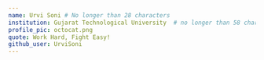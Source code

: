 ```yaml
---
name: Urvi Soni # No longer than 28 characters
institution: Gujarat Technological University  # no longer than 58 characters
profile_pic: octocat.png
quote: Work Hard, Fight Easy! 
github_user: UrviSoni
---
```

